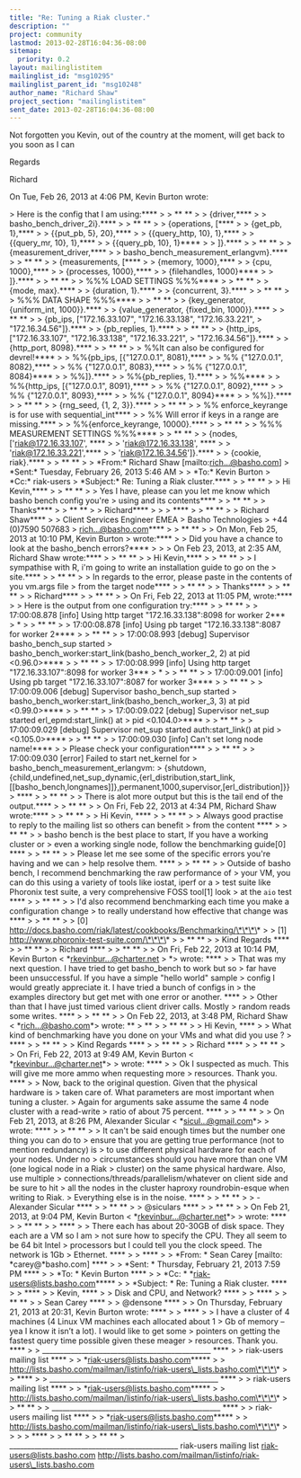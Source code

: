 ```yaml
---
title: "Re: Tuning a Riak cluster."
description: ""
project: community
lastmod: 2013-02-28T16:04:36-08:00
sitemap:
  priority: 0.2
layout: mailinglistitem
mailinglist_id: "msg10295"
mailinglist_parent_id: "msg10248"
author_name: "Richard Shaw"
project_section: "mailinglistitem"
sent_date: 2013-02-28T16:04:36-08:00
---
```



Not forgotten you Kevin, out of the country at the moment, will get back to
you soon as I can

Regards

Richard

On Tue, Feb 26, 2013 at 4:06 PM, Kevin Burton wrote:

&gt; Here is the config that I am using:\*\*\*\*
&gt;
&gt; \*\* \*\*
&gt;
&gt; {driver,\*\*\*\*
&gt;
&gt; basho\_bench\_driver\_2i}.\*\*\*\*
&gt;
&gt; \*\* \*\*
&gt;
&gt; {operations, [\*\*\*\*
&gt;
&gt; {get\_pb, 1},\*\*\*\*
&gt;
&gt; {{put\_pb, 5}, 20},\*\*\*\*
&gt;
&gt; {{query\_http, 10}, 1},\*\*\*\*
&gt;
&gt; {{query\_mr, 10}, 1},\*\*\*\*
&gt;
&gt; {{query\_pb, 10}, 1}\*\*\*\*
&gt;
&gt; ]}.\*\*\*\*
&gt;
&gt; \*\* \*\*
&gt;
&gt; {measurement\_driver,\*\*\*\*
&gt;
&gt; basho\_bench\_measurement\_erlangvm}.\*\*\*\*
&gt;
&gt; \*\* \*\*
&gt;
&gt; {measurements, [\*\*\*\*
&gt;
&gt; {memory, 1000},\*\*\*\*
&gt;
&gt; {cpu, 1000},\*\*\*\*
&gt;
&gt; {processes, 1000},\*\*\*\*
&gt;
&gt; {filehandles, 1000}\*\*\*\*
&gt;
&gt; ]}.\*\*\*\*
&gt;
&gt; \*\* \*\*
&gt;
&gt; %%% LOAD SETTINGS %%%\*\*\*\*
&gt;
&gt; \*\* \*\*
&gt;
&gt; {mode, max}.\*\*\*\*
&gt;
&gt; {duration, 1}.\*\*\*\*
&gt;
&gt; {concurrent, 3}.\*\*\*\*
&gt;
&gt; \*\* \*\*
&gt;
&gt; %%% DATA SHAPE %%%\*\*\*\*
&gt;
&gt; \*\* \*\*
&gt;
&gt; {key\_generator, {uniform\_int, 1000}}.\*\*\*\*
&gt;
&gt; {value\_generator, {fixed\_bin, 1000}}.\*\*\*\*
&gt;
&gt; \*\* \*\*
&gt;
&gt; {pb\_ips, ["172.16.33.107", "172.16.33.138", "172.16.33.221",
&gt; "172.16.34.56"]}.\*\*\*\*
&gt;
&gt; {pb\_replies, 1}.\*\*\*\*
&gt;
&gt; \*\* \*\*
&gt;
&gt; {http\_ips, ["172.16.33.107", "172.16.33.138", "172.16.33.221",
&gt; "172.16.34.56"]}.\*\*\*\*
&gt;
&gt; {http\_port, 8098}.\*\*\*\*
&gt;
&gt; \*\* \*\*
&gt;
&gt; %%It can also be configured for devrel!\*\*\*\*
&gt;
&gt; %%{pb\_ips, [{"127.0.0.1", 8081},\*\*\*\*
&gt;
&gt; %% {"127.0.0.1", 8082},\*\*\*\*
&gt;
&gt; %% {"127.0.0.1", 8083},\*\*\*\*
&gt;
&gt; %% {"127.0.0.1", 8084}\*\*\*\*
&gt;
&gt; %%]}.\*\*\*\*
&gt;
&gt; %%{pb\_replies, 1}.\*\*\*\*
&gt;
&gt; %%\*\*\*\*
&gt;
&gt; %%{http\_ips, [{"127.0.0.1", 8091},\*\*\*\*
&gt;
&gt; %% {"127.0.0.1", 8092},\*\*\*\*
&gt;
&gt; %% {"127.0.0.1", 8093},\*\*\*\*
&gt;
&gt; %% {"127.0.0.1", 8094}\*\*\*\*
&gt;
&gt; %%]}.\*\*\*\*
&gt;
&gt; \*\* \*\*
&gt;
&gt; {rng\_seed, {1, 2, 3}}.\*\*\*\*
&gt;
&gt; \*\* \*\*
&gt;
&gt; %% enforce\_keyrange is for use with sequential\_int\*\*\*\*
&gt;
&gt; %% Will error if keys in a range are missing.\*\*\*\*
&gt;
&gt; %%{enforce\_keyrange, 10000}.\*\*\*\*
&gt;
&gt; \*\* \*\*
&gt;
&gt; %%% MEASUREMENT SETTINGS %%%\*\*\*\*
&gt;
&gt; \*\* \*\*
&gt;
&gt; {nodes, ['riak@172.16.33.107', \*\*\*\*
&gt;
&gt; 'riak@172.16.33.138', \*\*\*\*
&gt;
&gt; 'riak@172.16.33.221',\*\*\*\*
&gt;
&gt; 'riak@172.16.34.56']}.\*\*\*\*
&gt;
&gt; {cookie, riak}.\*\*\*\*
&gt;
&gt; \*\* \*\*
&gt;
&gt; \*From:\* Richard Shaw [mailto:rich...@basho.com]
&gt; \*Sent:\* Tuesday, February 26, 2013 5:46 AM
&gt;
&gt; \*To:\* Kevin Burton
&gt; \*Cc:\* riak-users
&gt; \*Subject:\* Re: Tuning a Riak cluster.\*\*\*\*
&gt;
&gt; \*\* \*\*
&gt;
&gt; Hi Kevin,\*\*\*\*
&gt;
&gt; \*\* \*\*
&gt;
&gt; Yes I have, please can you let me know which basho bench config you're
&gt; using and its contents\*\*\*\*
&gt;
&gt; \*\* \*\*
&gt;
&gt; Thanks\*\*\*\*
&gt;
&gt; \*\* \*\*
&gt;
&gt; Richard\*\*\*\*
&gt;
&gt;
&gt; \*\*\*\*
&gt;
&gt; \*\* \*\*
&gt;
&gt; Richard Shaw\*\*\*\*
&gt;
&gt; Client Services Engineer EMEA
&gt; Basho Technologies
&gt; +44 (0)7590 507683
&gt; rich...@basho.com\*\*\*\*
&gt;
&gt; \*\* \*\*
&gt;
&gt; On Mon, Feb 25, 2013 at 10:10 PM, Kevin Burton 
&gt; wrote:\*\*\*\*
&gt;
&gt; Did you have a chance to look at the basho\_bench errors?\*\*\*\*
&gt;
&gt;
&gt; On Feb 23, 2013, at 2:35 AM, Richard Shaw  wrote:\*\*\*\*
&gt;
&gt; \*\* \*\*
&gt;
&gt; Hi Kevin,\*\*\*\*
&gt;
&gt; \*\* \*\*
&gt;
&gt; I sympathise with R, i'm going to write an installation guide to go on the
&gt; site.\*\*\*\*
&gt;
&gt; \*\* \*\*
&gt;
&gt; In regards to the error, please paste in the contents of you vm.args file
&gt; from the target node\*\*\*\*
&gt;
&gt; \*\* \*\*
&gt;
&gt; Thanks\*\*\*\*
&gt;
&gt; \*\* \*\*
&gt;
&gt; Richard\*\*\*\*
&gt;
&gt; \*\* \*\*
&gt;
&gt; On Fri, Feb 22, 2013 at 11:05 PM,  wrote:\*\*\*\*
&gt;
&gt; Here is the output from one configuration try:\*\*\*\*
&gt;
&gt; \*\* \*\*
&gt;
&gt; 17:00:08.878 [info] Using http target "172.16.33.138":8098 for worker 2\*\*\*
&gt; \*
&gt;
&gt; \*\* \*\*
&gt;
&gt; 17:00:08.878 [info] Using pb target "172.16.33.138":8087 for worker 2\*\*\*\*
&gt;
&gt; \*\* \*\*
&gt;
&gt; 17:00:08.993 [debug] Supervisor basho\_bench\_sup started
&gt; basho\_bench\_worker:start\_link(basho\_bench\_worker\_2, 2) at pid &lt;0.96.0&gt;\*\*\*\*
&gt;
&gt; \*\* \*\*
&gt;
&gt; 17:00:08.999 [info] Using http target "172.16.33.107":8098 for worker 3\*\*\*
&gt; \*
&gt;
&gt; \*\* \*\*
&gt;
&gt; 17:00:09.001 [info] Using pb target "172.16.33.107":8087 for worker 3\*\*\*\*
&gt;
&gt; \*\* \*\*
&gt;
&gt; 17:00:09.006 [debug] Supervisor basho\_bench\_sup started
&gt; basho\_bench\_worker:start\_link(basho\_bench\_worker\_3, 3) at pid &lt;0.99.0&gt;\*\*\*\*
&gt;
&gt; \*\* \*\*
&gt;
&gt; 17:00:09.022 [debug] Supervisor net\_sup started erl\_epmd:start\_link() at
&gt; pid &lt;0.104.0&gt;\*\*\*\*
&gt;
&gt; \*\* \*\*
&gt;
&gt; 17:00:09.029 [debug] Supervisor net\_sup started auth:start\_link() at pid
&gt; &lt;0.105.0&gt;\*\*\*\*
&gt;
&gt; \*\* \*\*
&gt;
&gt; 17:00:09.030 [info] Can't set long node name!\*\*\*\*
&gt;
&gt; Please check your configuration\*\*\*\*
&gt;
&gt; \*\* \*\*
&gt;
&gt; 17:00:09.030 [error] Failed to start net\_kernel for
&gt; basho\_bench\_measurement\_erlangvm:
&gt; {shutdown,{child,undefined,net\_sup\_dynamic,{erl\_distribution,start\_link,[[basho\_bench,longnames]]},permanent,1000,supervisor,[erl\_distribution]}}
&gt; \*\*\*\*
&gt;
&gt; \*\* \*\*
&gt;
&gt; There is alot more output but this is the tail end of the output.\*\*\*\*
&gt;
&gt; \*\* \*\*
&gt;
&gt; On Fri, Feb 22, 2013 at 4:34 PM, Richard Shaw wrote:\*\*\*\*
&gt;
&gt; \*\* \*\*
&gt;
&gt; Hi Kevin, \*\*\*\*
&gt;
&gt; \*\* \*\*
&gt;
&gt; Always good practise to reply to the mailing list so others can benefit
&gt; from the content \*\*\*\*
&gt;
&gt; \*\* \*\*
&gt;
&gt; basho bench is the best place to start, If you have a working cluster or
&gt; even a working single node, follow the benchmarking guide[0] \*\*\*\*
&gt;
&gt; \*\* \*\*
&gt;
&gt; Please let me see some of the specific errors you're having and we can
&gt; help resolve them. \*\*\*\*
&gt;
&gt; \*\* \*\*
&gt;
&gt; Outside of basho bench, I recommend benchmarking the raw performance of
&gt; your VM, you can do this using a variety of tools like iostat, iperf or a
&gt; test suite like Phoronix test suite, a very comprehensive FOSS tool[1] look
&gt; at the `aio` test \*\*\*\*
&gt;
&gt; \*\* \*\*
&gt;
&gt; I'd also recommend benchmarking each time you make a configuration change
&gt; to really understand how effective that change was \*\*\*\*
&gt;
&gt; \*\* \*\*
&gt;
&gt; [0] http://docs.basho.com/riak/latest/cookbooks/Benchmarking/\*\*\*\*
&gt;
&gt; [1] http://www.phoronix-test-suite.com/\*\*\*\*
&gt;
&gt; \*\* \*\*
&gt;
&gt; Kind Regards \*\*\*\*
&gt;
&gt; \*\* \*\*
&gt;
&gt; Richard \*\*\*\*
&gt;
&gt; \*\* \*\*
&gt;
&gt; On Fri, Feb 22, 2013 at 10:14 PM, Kevin Burton &lt; \*rkevinbur...@charter.net
&gt; \*&gt; wrote: \*\*\*\*
&gt;
&gt; That was my next question. I have tried to get basho\_bench to work but so
&gt; far have been unsuccessful. If you have a simple "hello world" sample
&gt; config I would greatly appreciate it. I have tried a bunch of configs in
&gt; the examples directory but get met with one error or another. \*\*\*\*
&gt;
&gt; Other than that I have just timed various client driver calls. Mostly
&gt; random reads some writes. \*\*\*\*
&gt;
&gt; \*\* \*\*
&gt;
&gt; On Feb 22, 2013, at 3:48 PM, Richard Shaw &lt; \*rich...@basho.com\*&gt; wrote: \*\*
&gt; \*\*
&gt;
&gt; \*\* \*\*
&gt;
&gt; Hi Kevin, \*\*\*\*
&gt;
&gt; What kind of benchmarking have you done on your VMs and what did you use ?
&gt; \*\*\*\*
&gt;
&gt; \*\* \*\*
&gt;
&gt; Kind Regards \*\*\*\*
&gt;
&gt; \*\* \*\*
&gt;
&gt; Richard \*\*\*\*
&gt;
&gt; \*\* \*\*
&gt;
&gt; On Fri, Feb 22, 2013 at 9:49 AM, Kevin Burton &lt; \*rkevinbur...@charter.net\*&gt;
&gt; wrote: \*\*\*\*
&gt;
&gt; Ok I suspected as much. This will give me more ammo when requesting more
&gt; resources. Thank you. \*\*\*\*
&gt;
&gt; Now, back to the original question. Given that the physical hardware is
&gt; taken care of. What parameters are most important when tuning a cluster.
&gt; Again for arguments sake assume the same 4 node cluster with a read-write
&gt; ratio of about 75 percent. \*\*\*\*
&gt;
&gt; \*\* \*\*
&gt;
&gt; On Feb 21, 2013, at 8:26 PM, Alexander Sicular &lt; \*sicul...@gmail.com\*&gt;
&gt; wrote: \*\*\*\*
&gt;
&gt; \*\* \*\*
&gt;
&gt; It can't be said enough times but the number one thing you can do to
&gt; ensure that you are getting true performance (not to mention redundancy) is
&gt; to use different physical hardware for each of your nodes. Under no
&gt; circumstances should you have more than one VM (one logical node in a Riak
&gt; cluster) on the same physical hardware. Also, use multiple
&gt; connections/threads/parallelism/whatever on client side and be sure to hit
&gt; all the nodes in the cluster haproxy roundrobin-esque when writing to Riak.
&gt; Everything else is in the noise. \*\*\*\*
&gt;
&gt; \*\* \*\*
&gt;
&gt; -Alexander Sicular \*\*\*\*
&gt;
&gt; \*\* \*\*
&gt;
&gt; @siculars \*\*\*\*
&gt;
&gt; \*\* \*\*
&gt;
&gt; On Feb 21, 2013, at 9:04 PM, Kevin Burton &lt; \*rkevinbur...@charter.net\*&gt;
&gt; wrote: \*\*\*\*
&gt;
&gt; \*\* \*\*
&gt;
&gt; \*\*\*\*
&gt;
&gt; There each has about 20-30GB of disk space. They each are a VM so I am
&gt; not sure how to specify the CPU. They all seem to be 64 bit Intel
&gt; processors but I could tell you the clock speed. The network is 1Gb
&gt; Ethernet. \*\*\*\*
&gt;
&gt; \*\*\*\*
&gt;
&gt; \*From: \* Sean Carey [mailto: \*carey@\*basho.com] \*\*\*\*
&gt;
&gt; \*Sent: \* Thursday, February 21, 2013 7:59 PM \*\*\*\*
&gt;
&gt; \*To: \* Kevin Burton \*\*\*\*
&gt;
&gt; \*Cc: \* \*riak-users@lists.basho.com\*\*\*\*\*
&gt;
&gt; \*Subject: \* Re: Tuning a Riak cluster. \*\*\*\*
&gt;
&gt; \*\*\*\*
&gt;
&gt; Kevin, \*\*\*\*
&gt;
&gt; Disk and CPU, and Network? \*\*\*\*
&gt;
&gt; \*\*\*\*
&gt;
&gt; \*\* \*\*
&gt;
&gt; Sean Carey \*\*\*\*
&gt;
&gt; @densone \*\*\*\*
&gt;
&gt; On Thursday, February 21, 2013 at 20:31, Kevin Burton wrote: \*\*\*\*
&gt;
&gt; \*\*\*\*
&gt;
&gt; I have a cluster of 4 machines (4 Linux VM machines each allocated about 1
&gt; Gb of memory – yea I know it isn’t a lot). I would like to get some
&gt; pointers on getting the fastest query time possible given these meager
&gt; resources. Thank you. \*\*\*\*
&gt;
&gt; \_\_\_\_\_\_\_\_\_\_\_\_\_\_\_\_\_\_\_\_\_\_\_\_\_\_\_\_\_\_\_\_\_\_\_\_\_\_\_\_\_\_\_\_\_\_\_ \*\*\*\*
&gt;
&gt; riak-users mailing list \*\*\*\*
&gt;
&gt; \*riak-users@lists.basho.com\*\*\*\*\*
&gt;
&gt; http://lists.basho.com/mailman/listinfo/riak-users\_lists.basho.com\*\*\*\*
&gt;
&gt; \*\*\*\*
&gt;
&gt; \_\_\_\_\_\_\_\_\_\_\_\_\_\_\_\_\_\_\_\_\_\_\_\_\_\_\_\_\_\_\_\_\_\_\_\_\_\_\_\_\_\_\_\_\_\_\_ \*\*\*\*
&gt;
&gt; riak-users mailing list \*\*\*\*
&gt;
&gt; \*riak-users@lists.basho.com\*\*\*\*\*
&gt;
&gt; http://lists.basho.com/mailman/listinfo/riak-users\_lists.basho.com\*\*\*\*
&gt;
&gt; \*\* \*\*
&gt;
&gt; \_\_\_\_\_\_\_\_\_\_\_\_\_\_\_\_\_\_\_\_\_\_\_\_\_\_\_\_\_\_\_\_\_\_\_\_\_\_\_\_\_\_\_\_\_\_\_ \*\*\*\*
&gt;
&gt; riak-users mailing list \*\*\*\*
&gt;
&gt; \*riak-users@lists.basho.com\*\*\*\*\*
&gt;
&gt; http://lists.basho.com/mailman/listinfo/riak-users\_lists.basho.com\*\*\*\*
&gt;
&gt;
&gt;
&gt; \*\*\*\*
&gt;
&gt; \*\* \*\*
&gt;
&gt; \*\* \*\*
&gt;
\_\_\_\_\_\_\_\_\_\_\_\_\_\_\_\_\_\_\_\_\_\_\_\_\_\_\_\_\_\_\_\_\_\_\_\_\_\_\_\_\_\_\_\_\_\_\_
riak-users mailing list
riak-users@lists.basho.com
http://lists.basho.com/mailman/listinfo/riak-users\_lists.basho.com

